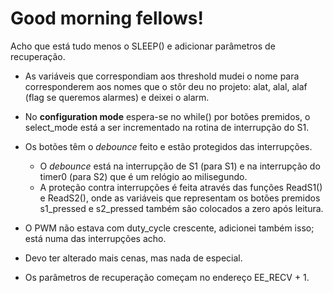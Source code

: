 # Good morning fellows!
Acho que está tudo menos o SLEEP() e adicionar parâmetros de recuperação.

- As variáveis que correspondiam aos threshold mudei o nome para corresponderem
aos nomes que o stôr deu no projeto: alat, alal, alaf (flag se queremos alarmes)
e deixei o alarm.

- No **configuration mode** espera-se no while() por botões premidos,
o select_mode está a ser incrementado na rotina de interrupção do S1.

- Os botões têm o *debounce* feito e estão protegidos das interrupções.
  - O *debounce* está na interrupção de S1 (para S1) e na interrupção do
 timer0 (para S2) que é um relógio ao milisegundo.
  - A proteção contra interrupções é feita através das funções ReadS1() e
 ReadS2(), onde as variáveis que representam os botões premidos s1_pressed
 e s2_pressed também são colocados a zero após leitura.
 
- O PWM não estava com duty_cycle crescente, adicionei também isso; está
numa das interrupções acho.

- Devo ter alterado mais cenas, mas nada de especial.

- Os parâmetros de recuperação começam no endereço EE_RECV + 1.
